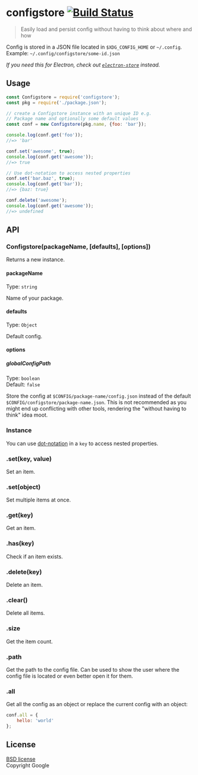 # configstore [![Build Status](https://travis-ci.org/yeoman/configstore.svg?branch=legacy-v3)](https://travis-ci.org/yeoman/configstore)

> Easily load and persist config without having to think about where and how

Config is stored in a JSON file located in `$XDG_CONFIG_HOME` or `~/.config`.<br>
Example: `~/.config/configstore/some-id.json`

*If you need this for Electron, check out [`electron-store`](https://github.com/sindresorhus/electron-store) instead.*


## Usage

```js
const Configstore = require('configstore');
const pkg = require('./package.json');

// create a Configstore instance with an unique ID e.g.
// Package name and optionally some default values
const conf = new Configstore(pkg.name, {foo: 'bar'});

console.log(conf.get('foo'));
//=> 'bar'

conf.set('awesome', true);
console.log(conf.get('awesome'));
//=> true

// Use dot-notation to access nested properties
conf.set('bar.baz', true);
console.log(conf.get('bar'));
//=> {baz: true}

conf.delete('awesome');
console.log(conf.get('awesome'));
//=> undefined
```


## API

### Configstore(packageName, [defaults], [options])

Returns a new instance.

#### packageName

Type: `string`

Name of your package.

#### defaults

Type: `Object`

Default config.

#### options

##### globalConfigPath

Type: `boolean`<br>
Default: `false`

Store the config at `$CONFIG/package-name/config.json` instead of the default `$CONFIG/configstore/package-name.json`. This is not recommended as you might end up conflicting with other tools, rendering the "without having to think" idea moot.

### Instance

You can use [dot-notation](https://github.com/sindresorhus/dot-prop) in a `key` to access nested properties.

### .set(key, value)

Set an item.

### .set(object)

Set multiple items at once.

### .get(key)

Get an item.

### .has(key)

Check if an item exists.

### .delete(key)

Delete an item.

### .clear()

Delete all items.

### .size

Get the item count.

### .path

Get the path to the config file. Can be used to show the user where the config file is located or even better open it for them.

### .all

Get all the config as an object or replace the current config with an object:

```js
conf.all = {
	hello: 'world'
};
```


## License

[BSD license](http://opensource.org/licenses/bsd-license.php)<br>
Copyright Google
